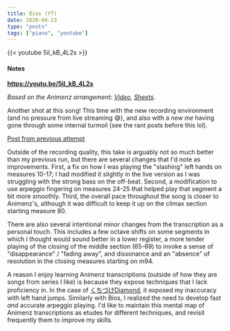 ```yaml
---
title: ßios (YT)
date: 2020-04-23
type: "posts"
tags: ["piano", "youtube"]
---
```


{{< youtube 5il_kB_4L2s >}}


#### Notes

**https://youtu.be/5il_kB_4L2s**

_Based on the Animenz arrangement: [Video](https://youtu.be/DcjUOdeq6G8), [Sheets](https://sheet.host/sheet/1uMLWW)_.

Another shot at this song! This time with the new recording environment (and no pressure from live streaming 😅), and also with a _new me_ having gone through some internal turmoil (see the rant posts before this lol).

[Post from previous attempt](/posts/2019-10-13_bios/)

Outside of the recording quality, this take is arguably not so much better than my previous run, but there are several changes that I'd note as improvements. First, a fix on how I was playing the "slashing" left hands on measures 10-17; I had modified it slightly in the live version as I was struggling with the strong bass on the off-beat. Second, a modification to use arpeggio fingering on measures 24-25 that helped play that segment a bit more smoothly. Third, the overall pace throughout the song is closer to Animenz's, although it was difficult to keep it up on the climax section starting measure 80.

There are also several intentional minor changes from the transcription as a personal touch. This includes a few octave shifts on some segments in which I thought would sound better in a lower register, a more tender playing of the closing of the middle section (65-69) to invoke a sense of "disappearance" / "fading away", and dissonance and an "absence" of resolution in the closing measures starting on m94.

A reason I enjoy learning Animenz transcriptions (outside of how they are songs from series I like) is because they expose techniques that I lack proficiency in. In the case of [くちづけDiamond](/posts/2020-02-14_weaver/), it exposed my inaccuracy with left hand jumps. Similarly with Bios, I realized the need to develop fast *and* accurate arpeggio playing. I'd like to maintain this mental map of Animenz transcriptions as etudes for different techniques, and revisit frequently them to improve my skills.
